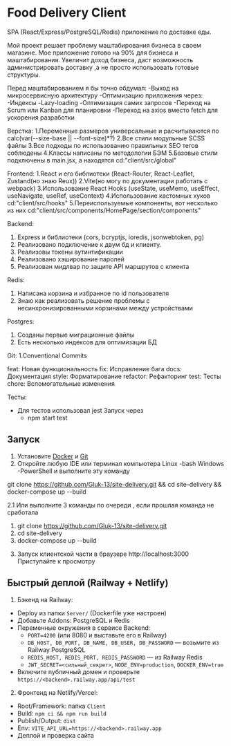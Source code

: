 # Food Delivery Client

SPA (React/Express/PostgreSQL/Redis) приложение по доставке еды.

Мой проект решает проблему маштабирования бизнеса в своем магазине.
Мое приложение готово на 90% для бизнеса и маштабирования. Увеличит доход
бизнеса, даст возможность администрировать доставку ,а не просто использовать готовые структуры.

Перед маштабированием я бы точно обдумал:
-Выход на микросервисную архитектуру
-Оптимизацию приложения через:
    -Индексы
    -Lazy-loading
    -Оптимизация самих запросов
-Переход на Scrum или Kanban для планировки
-Переход на axios вместо fetch для ускорения разработки


Верстка: 
1.Переменные размеров универсальные и расчитываются по calc(var(--size-base || --font-size)*?)
2.Все стили модульные SCSS файлы
3.Все подходы по использованию правильных SEO тегов соблюдены
4.Классы написаны по методологии БЭМ
5.Базовые стили подключены в main.jsx, а находятся cd:"client/src/global"

Frontend:
1.React и его библиотеки (React-Router, React-Leaflet, Zustand(но знаю Reux))
2.Vite(но могу по документации работать с webpack)
3.Использование React Hooks (useState, useMemo, useEffect, useNavigate, useRef, useContext)
4.Использование кастомных хуков cd:"client/src/hooks"
5.Переиспользуемые компоненты, вот несколько из них cd:"client/src/components/HomePage/section/components"

Backend: 
1.  Express и библиотеки (cors, bcryptjs, ioredis, jsonwebtoken, pg) 
2.  Реализовано подключение к двум бд и клиенту.
3.  Реализовы токены аутинтификации
4.  Реализовано хэширование паролей
5.  Реализован мидлвар по защите API маршрутов с клиента

Redis: 
1. Написана корзина и избранное по id пользователя
2. Знаю как реализовать решение проблемы с несинхронизированными корзинами между устройствами

Postgres: 
1. Созданы первые миграционные файлы
2. Есть несколько индексов для оптимизации БД

Git:
1.Conventional Commits 

feat:    Новая функциональность
fix:     Исправление бага
docs:    Документация
style:   Форматирование
refactor: Рефакторинг
test:    Тесты
chore:   Вспомогательные изменения

Тесты: 
- Для тестов использовал jest
Запуск через
    - npm start test

## Запуск

1. Установите [Docker](https://docker.com) и [Git](https://git-scm.com)
2. Откройте любую IDE или терминал компьютера Linux -bash Windows -PowerShell и выполните эту команду

git clone https://github.com/Gluk-13/site-delivery.git && cd site-delivery && docker-compose up --build

2.1 Или выполните 3 команды по очереди , если прошлая команда не сработала

1) git clone https://github.com/Gluk-13/site-delivery.git
2) cd site-delivery
3) docker-compose up --build

3. Запуск клиентской части в браузере http://localhost:3000
Приступайте к просмотру

## Быстрый деплой (Railway + Netlify)

1) Бэкенд на Railway:
- Deploy из папки `Server/` (Dockerfile уже настроен)
- Добавьте Addons: PostgreSQL и Redis
- Переменные окружения в сервисе Backend:
  - `PORT=4200` (или 8080 и выставьте его в Railway)
  - `DB_HOST, DB_PORT, DB_NAME, DB_USER, DB_PASSWORD` — возьмите из Railway PostgreSQL
  - `REDIS_HOST, REDIS_PORT, REDIS_PASSWORD` — из Railway Redis
  - `JWT_SECRET=<сильный_секрет>`, `NODE_ENV=production`, `DOCKER_ENV=true`
- Включите публичный домен и проверьте `https://<backend>.railway.app/api/test`

2) Фронтенд на Netlify/Vercel:
- Root/Framework: папка `Client`
- Build: `npm ci && npm run build`
- Publish/Output: `dist`
- Env: `VITE_API_URL=https://<backend>.railway.app`
- Деплой и проверка сайта